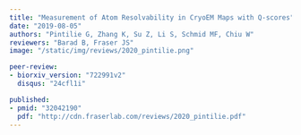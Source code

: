 ```yaml
---
title: "Measurement of Atom Resolvability in CryoEM Maps with Q-scores"
date: "2019-08-05"
authors: "Pintilie G, Zhang K, Su Z, Li S, Schmid MF, Chiu W"
reviewers: "Barad B, Fraser JS"
image: "/static/img/reviews/2020_pintilie.png"

peer-review:
- biorxiv_version: "722991v2"
  disqus: "24cfl1i"

published:
- pmid: "32042190"
  pdf: "http://cdn.fraserlab.com/reviews/2020_pintilie.pdf"
---
```

